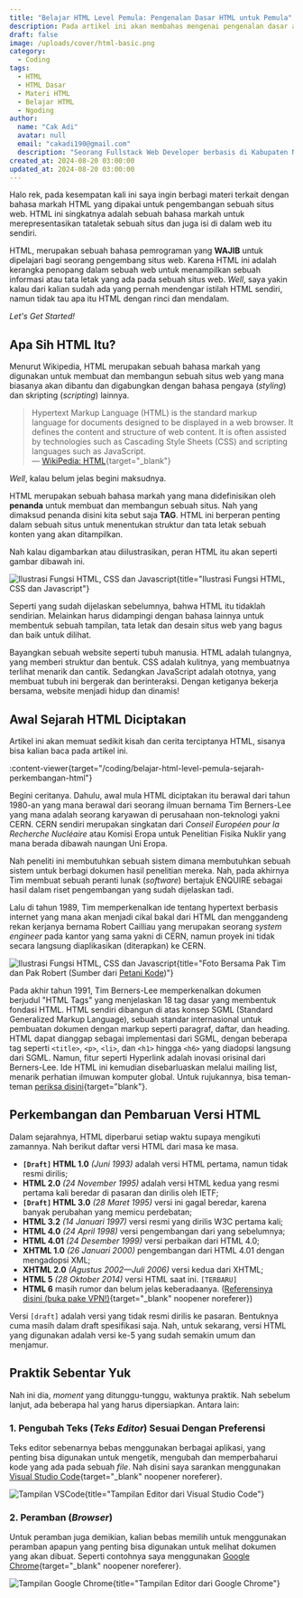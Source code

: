 ```yaml
---
title: "Belajar HTML Level Pemula: Pengenalan Dasar HTML untuk Pemula"
description: Pada artikel ini akan membahas mengenai pengenalan dasar apa itu HTML dan juga penggunaannya, serta dibahas juga mengenai cara membuat sebuah halamannya.
draft: false
image: /uploads/cover/html-basic.png
category:
  - Coding
tags:
  - HTML
  - HTML Dasar
  - Materi HTML
  - Belajar HTML
  - Ngoding
author:
  name: "Cak Adi"
  avatar: null
  email: "cakadi190@gmail.com"
  description: "Seorang Fullstack Web Developer berbasis di Kabupaten Ngawi, dengan passion mendalam dalam desain dan teknologi. Kini, ia juga tengah mengeksplorasi ketertarikannya yang baru terhadap geografi, memperluas cakrawalanya dalam dunia yang penuh inspirasi dan inovasi."
created_at: 2024-08-20 03:00:00
updated_at: 2024-08-20 03:00:00 
---
```


Halo rek, pada kesempatan kali ini saya ingin berbagi materi terkait dengan bahasa markah HTML yang dipakai untuk pengembangan sebuah situs web. HTML ini singkatnya adalah sebuah bahasa markah untuk merepresentasikan tataletak sebuah situs dan juga isi di dalam web itu sendiri.

HTML, merupakan sebuah bahasa pemrograman yang **WAJIB** untuk dipelajari bagi seorang pengembang situs web. Karena HTML ini adalah kerangka penopang dalam sebuah web untuk menampilkan sebuah informasi atau tata letak yang ada pada sebuah situs web. *Well*, saya yakin kalau dari kalian sudah ada yang pernah mendengar istilah HTML sendiri, namun tidak tau apa itu HTML dengan rinci dan mendalam.

*Let's Get Started!*

## Apa Sih HTML Itu?

Menurut Wikipedia, HTML merupakan sebuah bahasa markah yang digunakan untuk membuat dan membangun sebuah situs web yang mana biasanya akan dibantu dan digabungkan dengan bahasa pengaya (*styling*) dan skripting (*scripting*) lainnya. 

> Hypertext Markup Language (HTML) is the standard markup language for documents designed to be displayed in a web browser. It defines the content and structure of web content. It is often assisted by technologies such as Cascading Style Sheets (CSS) and scripting languages such as JavaScript.\
> — [WikiPedia: HTML](https://en.wikipedia.org/wiki/HTML){target="_blank"}

*Well*, kalau belum jelas begini maksudnya.

HTML merupakan sebuah bahasa markah yang mana didefinisikan oleh **penanda** untuk membuat dan membangun sebuah situs. Nah yang dimaksud penanda disini kita sebut saja **TAG**. HTML ini berperan penting dalam sebuah situs untuk menentukan struktur dan tata letak sebuah konten yang akan ditampilkan.

Nah kalau digambarkan atau diilustrasikan, peran HTML itu akan seperti gambar dibawah ini.

![Ilustrasi Fungsi HTML, CSS dan Javascript](/uploads/content/basic-html-preambule/ilustrasi-fungsi-html-css-js.png){title="Ilustrasi Fungsi HTML, CSS dan Javascript"}

Seperti yang sudah dijelaskan sebelumnya, bahwa HTML itu tidaklah sendirian. Melainkan harus didampingi dengan bahasa lainnya untuk membentuk sebuah tampilan, tata letak dan desain situs web yang bagus dan baik untuk dilihat.

Bayangkan sebuah website seperti tubuh manusia. HTML adalah tulangnya, yang memberi struktur dan bentuk. CSS adalah kulitnya, yang membuatnya terlihat menarik dan cantik. Sedangkan JavaScript adalah ototnya, yang membuat tubuh ini bergerak dan berinteraksi. Dengan ketiganya bekerja bersama, website menjadi hidup dan dinamis!

## Awal Sejarah HTML Diciptakan

Artikel ini akan memuat sedikit kisah dan cerita terciptanya HTML, sisanya bisa kalian baca pada artikel ini.

:content-viewer{target="/coding/belajar-html-level-pemula-sejarah-perkembangan-html"}

Begini ceritanya. Dahulu, awal mula HTML diciptakan itu berawal dari tahun 1980-an yang mana berawal dari seorang ilmuan bernama Tim Berners-Lee yang mana adalah seorang karyawan di perusahaan non-teknologi yakni CERN. CERN sendiri merupakan singkatan dari *Conseil Européen pour la Recherche Nucléaire* atau Komisi Eropa untuk Penelitian Fisika Nuklir yang mana berada dibawah naungan Uni Eropa.

Nah peneliti ini membutuhkan sebuah sistem dimana membutuhkan sebuah sistem untuk berbagi dokumen hasil penelitian mereka. Nah, pada akhirnya Tim membuat sebuah peranti lunak (*software*) bertajuk ENQUIRE sebagai hasil dalam riset pengembangan yang sudah dijelaskan tadi.

Lalu di tahun 1989, Tim memperkenalkan ide tentang hypertext berbasis internet yang mana akan menjadi cikal bakal dari HTML dan menggandeng rekan kerjanya bernama Robert Cailliau yang merupakan seorang *system engineer* pada kantor yang sama yakni di CERN, namun proyek ini tidak secara langsung diaplikasikan (diterapkan) ke CERN.

![Ilustrasi Fungsi HTML, CSS dan Javascript](/uploads/content/basic-html-preambule/tim-robert.jpg){title="Foto Bersama Pak Tim dan Pak Robert (Sumber dari <a href='https://www.petanikode.com/html-dasar/' noopener noreferer target='_blank'>Petani Kode</a>)"}

Pada akhir tahun 1991, Tim Berners-Lee memperkenalkan dokumen berjudul "HTML Tags" yang menjelaskan 18 tag dasar yang membentuk fondasi HTML. HTML sendiri dibangun di atas konsep SGML (Standard Generalized Markup Language), sebuah standar internasional untuk pembuatan dokumen dengan markup seperti paragraf, daftar, dan heading. HTML dapat dianggap sebagai implementasi dari SGML, dengan beberapa tag seperti `<title>`, `<p>`, `<li>`, dan `<h1>` hingga `<h6>` yang diadopsi langsung dari SGML. Namun, fitur seperti Hyperlink adalah inovasi orisinal dari Berners-Lee. Ide HTML ini kemudian disebarluaskan melalui mailing list, menarik perhatian ilmuwan komputer global. Untuk rujukannya, bisa teman-teman [periksa disini](https://info.cern.ch/hypertext/WWW/MarkUp/Tags.html){target="blank"}.

## Perkembangan dan Pembaruan Versi HTML

Dalam sejarahnya, HTML diperbarui setiap waktu supaya mengikuti zamannya. Nah berikut daftar versi HTML dari masa ke masa.

- **`[Draft]` HTML 1.0** *(Juni 1993)* adalah versi HTML pertama, namun tidak resmi dirilis;
- **HTML 2.0** *(24 November 1995)* adalah versi HTML kedua yang resmi pertama kali beredar di pasaran dan dirilis oleh IETF;
- **`[Draft]` HTML 3.0** *(28 Maret 1995)* versi ini gagal beredar, karena banyak perubahan yang memicu perdebatan;
- **HTML 3.2** *(14 Januari 1997)* versi resmi yang dirilis W3C pertama kali;
- **HTML 4.0** *(24 April 1998)* versi pengembangan dari yang sebelumnya;
- **HTML 4.01** *(24 Desember 1999)* versi perbaikan dari HTML 4.0;
- **XHTML 1.0** *(26 Januari 2000)* pengembangan dari HTML 4.01 dengan mengadopsi XML;
- **XHTML 2.0** *(Agustus 2002—Juli 2006)* versi kedua dari XHTML;
- **HTML 5** *(28 Oktober 2014)* versi HTML saat ini. `[TERBARU]`
- **HTML 6** masih rumor dan belum jelas keberadaanya. ([Referensinya disini (buka pake VPN!)](https://www.reddit.com/r/HTML/comments/hx36dp/when_will_html6_come_out/){target="_blank" noopener noreferer})

Versi `[draft]` adalah versi yang tidak resmi dirilis ke pasaran. Bentuknya cuma masih dalam draft spesifikasi saja. Nah, untuk sekarang, versi HTML yang digunakan adalah versi ke-5 yang sudah semakin umum dan menjamur.

## Praktik Sebentar Yuk

Nah ini dia, *moment* yang ditunggu-tunggu, waktunya praktik. Nah sebelum lanjut, ada beberapa hal yang harus dipersiapkan. Antara lain:

### 1. Pengubah Teks (*Teks Editor*) Sesuai Dengan Preferensi

Teks editor sebenarnya bebas menggunakan berbagai aplikasi, yang penting bisa digunakan untuk mengetik, mengubah dan memperbaharui kode yang ada pada sebuah *file*. Nah disini saya sarankan menggunakan [Visual Studio Code](https://code.visualstudio.com/download){target="_blank" noopener noreferer}.

![Tampilan VSCode](/uploads/content/basic-html-preambule/vscode-screenshot.png){title="Tampilan Editor dari Visual Studio Code"}

### 2. Peramban (*Browser*)

Untuk peramban juga demikian, kalian bebas memilih untuk menggunakan peramban apapun yang penting bisa digunakan untuk melihat dokumen yang akan dibuat. Seperti contohnya saya menggunakan [Google Chrome](https://www.google.com/chrome){target="_blank" noopener noreferer}.

![Tampilan Google Chrome](/uploads/content/basic-html-preambule/browser-screenshot.png){title="Tampilan Editor dari Google Chrome"}